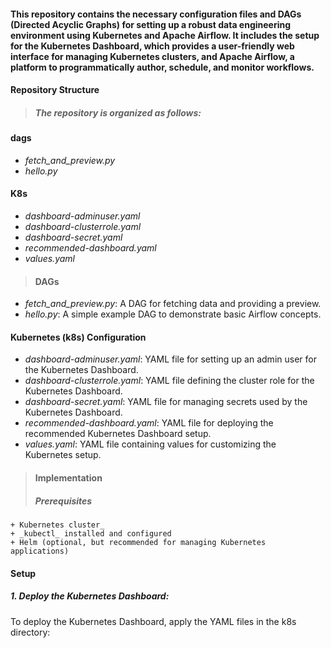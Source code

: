 #### This repository contains the necessary configuration files and DAGs (Directed Acyclic Graphs) for setting up a robust data engineering environment using Kubernetes and Apache Airflow. It includes the setup for the Kubernetes Dashboard, which provides a user-friendly web interface for managing Kubernetes clusters, and Apache Airflow, a platform to programmatically author, schedule, and monitor workflows.

#### Repository Structure
> ##### The repository is organized as follows:

#### dags
 + _fetch_and_preview.py_
 + _hello.py_
#### K8s
 + _dashboard-adminuser.yaml_
 + _dashboard-clusterrole.yaml_
 + _dashboard-secret.yaml_
 + _recommended-dashboard.yaml_
 + _values.yaml_

> #### DAGs
+ _fetch_and_preview.py_: A DAG for fetching data and providing a preview.
+ _hello.py_: A simple example DAG to demonstrate basic Airflow concepts.

#### Kubernetes (k8s) Configuration
+ _dashboard-adminuser.yaml_: YAML file for setting up an admin user for the Kubernetes Dashboard.
+ _dashboard-clusterrole.yaml_: YAML file defining the cluster role for the Kubernetes Dashboard.
+ _dashboard-secret.yaml_: YAML file for managing secrets used by the Kubernetes Dashboard.
+ _recommended-dashboard.yaml_: YAML file for deploying the recommended Kubernetes Dashboard setup.
+ _values.yaml_: YAML file containing values for customizing the Kubernetes setup.

> #### Implementation
> ##### Prerequisites
    + Kubernetes cluster_
    + _kubectl_ installed and configured
    + Helm (optional, but recommended for managing Kubernetes applications)
#### Setup
##### 1. Deploy the Kubernetes Dashboard:

To deploy the Kubernetes Dashboard, apply the YAML files in the k8s directory:


